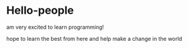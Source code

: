 # Hello-people

am very excited to learn programming!



hope to learn the best from here and help make a change in the world
